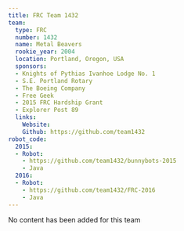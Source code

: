 ```yaml
---
title: FRC Team 1432
team:
  type: FRC
  number: 1432
  name: Metal Beavers
  rookie_year: 2004
  location: Portland, Oregon, USA
  sponsors:
  - Knights of Pythias Ivanhoe Lodge No. 1
  - S.E. Portland Rotary
  - The Boeing Company
  - Free Geek
  - 2015 FRC Hardship Grant
  - Explorer Post 89
  links:
    Website:
    Github: https://github.com/team1432
robot_code:
  2015:
  - Robot:
    - https://github.com/team1432/bunnybots-2015
    - Java
  2016:
  - Robot:
    - https://github.com/team1432/FRC-2016
    - Java
---
```


No content has been added for this team